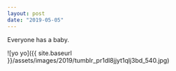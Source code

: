 ```yaml
---
layout: post
date: "2019-05-05"
---
```


Everyone has a baby.

![yo yo]({{ site.baseurl }}/assets/images/2019/tumblr_pr1dl8jjyt1qlj3bd_540.jpg)
